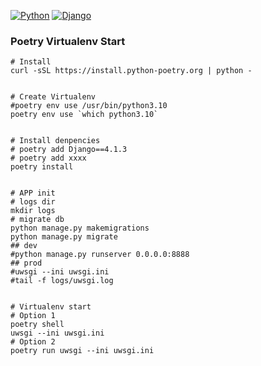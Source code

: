 [![Python](https://img.shields.io/badge/Python-3.10.9-red)](https://www.python.org/downloads/release/python-3109/)
[![Django](https://img.shields.io/badge/Django-4.1.3-blue)](https://docs.djangoproject.com/en/4.2/releases/4.1/)

### Poetry Virtualenv Start
```shell
# Install
curl -sSL https://install.python-poetry.org | python -


# Create Virtualenv
#poetry env use /usr/bin/python3.10
poetry env use `which python3.10`


# Install denpencies
# poetry add Django==4.1.3
# poetry add xxxx
poetry install


# APP init
# logs dir
mkdir logs
# migrate db
python manage.py makemigrations
python manage.py migrate
## dev
#python manage.py runserver 0.0.0.0:8888
## prod
#uwsgi --ini uwsgi.ini
#tail -f logs/uwsgi.log


# Virtualenv start
# Option 1
poetry shell
uwsgi --ini uwsgi.ini
# Option 2
poetry run uwsgi --ini uwsgi.ini
```
